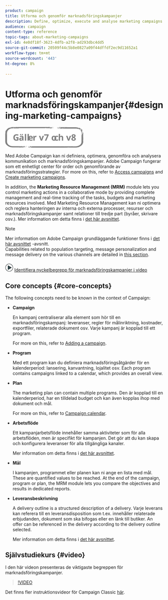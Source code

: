 ```yaml
---
product: campaign
title: Utforma och genomför marknadsföringskampanjer
description: Define, optimize, execute and analyse marketing campaigns.
audience: campaign
content-type: reference
topic-tags: about-marketing-campaigns
exl-id: 4e0df18f-3623-4dfb-a2f8-ad293dbc4dd5
source-git-commit: 20509f44c5b8e0827a09f44dffdf2ec9d11652a1
workflow-type: tm+mt
source-wordcount: '443'
ht-degree: 8%

---
```


# Utforma och genomför marknadsföringskampanjer{#designing-marketing-campaigns}

![](../../assets/common.svg)

Med Adobe Campaign kan ni definiera, optimera, genomföra och analysera kommunikation och marknadsföringskampanjer. Adobe Campaign fungerar som ett enhetligt center för order och genomförande av marknadsföringsstrategier. For more on this, refer to [Access campaigns](../../distributed/using/accessing-campaigns.md) and [Create marketing campaigns](../../campaign/using/setting-up-marketing-campaigns.md).

In addition, the **Marketing Resource Management (MRM)** module lets you control marketing actions in a collaborative mode by providing complete management and real-time tracking of the tasks, budgets and marketing resources involved. Med Marketing Resource Management kan ni optimera och reglera hanteringen av interna och externa processer, resurser och marknadsföringskampanjer samt relationer till tredje part (byråer, skrivare osv.). Mer information om detta finns i [det här avsnittet](../../mrm/using/about-marketing-resource-management.md).

>[!NOTE]
>
>Mer information om Adobe Campaign grundläggande funktioner finns i [det här avsnittet](../../platform/using/about-adobe-campaign-classic.md) -avsnitt.\
>Capabilities related to population targeting, message personalization and message delivery on the various channels are detailed in [this section](../../delivery/using/steps-about-delivery-creation-steps.md).

![](assets/do-not-localize/how-to-video.png) [Identifiera nyckelbegrepp för marknadsföringskampanjer i video](#video)

## Core concepts {#core-concepts}

The following concepts need to be known in the context of Campaign:

* **Campaign**

   En kampanj centraliserar alla element som hör till en marknadsföringskampanj: leveranser, regler för målinriktning, kostnader, exportfiler, relaterade dokument osv. Varje kampanj är kopplad till ett program.

   For more on this, refer to [Adding a campaign](../../campaign/using/setting-up-marketing-campaigns.md#adding-a-campaign).

* **Program**

   Med ett program kan du definiera marknadsföringsåtgärder för en kalenderperiod: lansering, kanvantning, lojalitet osv. Each program contains campaigns linked to a calendar, which provides an overall view.

* **Plan**

   The marketing plan can contain multiple programs. Den är kopplad till en kalenderperiod, har en tilldelad budget och kan även kopplas ihop med dokument och mål.

   For more on this, refer to [Campaign calendar](../../campaign/using/accessing-marketing-campaigns.md#campaign-calendar).

* **Arbetsflöde**

   Ett kampanjarbetsflöde innehåller samma aktiviteter som för alla arbetsflöden, men är specifikt för kampanjen. Det gör att du kan skapa och konfigurera leveranser för alla tillgängliga kanaler.

   Mer information om detta finns i [det här avsnittet](../../campaign/using/marketing-campaign-deliveries.md#building-the-main-target-in-a-workflow).

* **Mål**

   I kampanjen, programmet eller planen kan ni ange en lista med mål. These are quantified values to be reached. At the end of the campaign, program or plan, the MRM module lets you compare the objectives and results in dedicated reports.

* **Leveransbeskrivning**

   A delivery outline is a structured description of a delivery. Varje leverans kan referera till en leveransdisposition som t.ex. innehåller relaterade erbjudanden, dokument som ska bifogas eller en länk till butiker. An offer can be referenced in the delivery according to the delivery outline selected.

   Mer information om detta finns i [det här avsnittet](../../campaign/using/marketing-campaign-deliveries.md#associating-and-structuring-resources-linked-via-a-delivery-outline).

## Självstudiekurs {#video}

I den här videon presenteras de viktigaste begreppen för marknadsföringskampanjer.

>[!VIDEO](https://video.tv.adobe.com/v/35131?quality=12)

Det finns fler instruktionsvideor för Campaign Classic [här](https://experienceleague.adobe.com/docs/campaign-classic-learn/tutorials/overview.html?lang=sv).
